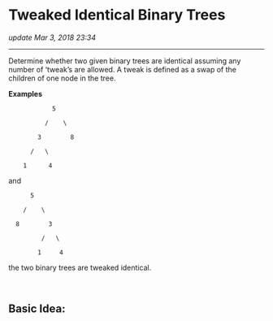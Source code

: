 # Tweaked Identical Binary Trees
_update Mar 3, 2018 23:34_

----
Determine whether two given binary trees are identical assuming any number of ‘tweak’s are allowed. A tweak is defined as a swap of the children of one node in the tree.

**Examples**

                5
        
              /    \
        
            3        8
        
          /   \
        
        1      4

and

          5
  
        /    \
  
      8        3
  
             /   \
  
            1     4

the two binary trees are tweaked identical.

<br>

## Basic Idea:
